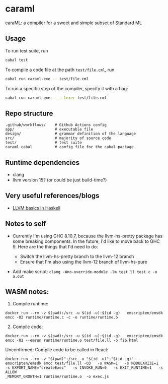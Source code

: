 # caraml

caraML: a compiler for a sweet and simple subset of Standard ML

## Usage

To run test suite, run
```bash
cabal test
```

To compile a code file at the path `test/file.cml`, run
```bash
cabal run caraml-exe -- test/file.cml
```

To run a specific step of the compiler, specify it with a flag:
```bash
cabal run caraml-exe -- --lexer test/file.cml
```

## Repo structure

```
.github/workflows/    # Github Actions config
app/                  # executable file
design/               # grammar definition of the language
src/                  # majority of source code
test/                 # test suite
caraml.cabal          # config file for the cabal package
```

## Runtime dependencies
* clang
* llvm version 15? (or could be just build-time?)

## Very useful references/blogs
* [LLVM basics in Haskell](https://danieljharvey.github.io/posts/2023-02-08-llvm-compiler-part-1.html)

## Notes to self

* Currently I'm using GHC 8.10.7, because the llvm-hs-pretty package has some breaking components. In the future, I'd like to move back to GHC 9. Here are the things that I'd need to do:
  * Switch the llvm-hs-pretty branch to the llvm-12 branch
  * Ensure that I'm also using the llvm-12 branch of llvm-hs-pure


* Add make script: `clang -Wno-override-module -lm test.ll test.c -o a.out`

## WASM notes:

1. Compile runtime: 
```
docker run --rm -v $(pwd):/src -u $(id -u):$(id -g)   emscripten/emsdk emcc -O2 runtime/runtime.c -c -o runtime/runtime.o
```
2. Compile code:
```
docker run --rm -v $(pwd):/src -u $(id -u):$(id -g)   emscripten/emsdk emcc -O2 --emrun runtime/runtime.o test/file.ll -o fib.html
```

Unconfirmed:
Compile code to be called in React:
```
docker run --rm -v "$(pwd)":/src -u "$(id -u)":"$(id -g)" emscripten/emsdk emcc test/file.ll -O3   -s WASM=1   -s MODULARIZE=1   -s EXPORT_NAME="createExec"   -s INVOKE_RUN=0   -s EXIT_RUNTIME=1   -s ALLOW
_MEMORY_GROWTH=1 runtime/runtime.o  -o exec.js
```